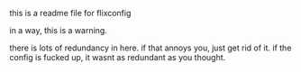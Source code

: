 this is a readme file for flixconfig

in a way, this is a warning.

there is lots of redundancy in here.
if that annoys you, just get rid of it.
if the config is fucked up, 
it wasnt as redundant as you thought.
